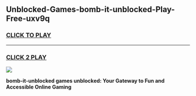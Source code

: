 
## Unblocked-Games-bomb-it-unblocked-Play-Free-uxv9q
<h3>
<a href="https://premium76.site?title=bomb-it-unblocked&ref=23A">CLICK TO PLAY</a></h3>
<hr>

<h3>
<a href="https://premium76.site?title=bomb-it-unblocked&ref=23A">CLICK 2 PLAY</a>
  
</h3>

<a href="https://premium76.site?title=bomb-it-unblocked&ref=23A"><img src="https://clearcache.store/games.png"></a>


**bomb-it-unblocked games unblocked: Your Gateway to Fun and Accessible Online Gaming**
